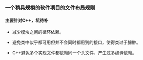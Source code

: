
### 一个稍具规模的软件项目的文件布局规则


#### 主要针对C++，坑待补

- 减少模块之间的循环依赖。

- 避免类中似乎都可用但并不会同时都用到的接口，使得类过于臃肿。

- C++避免多个实现文件都依赖同一个头文件，产生过多编译依赖。

